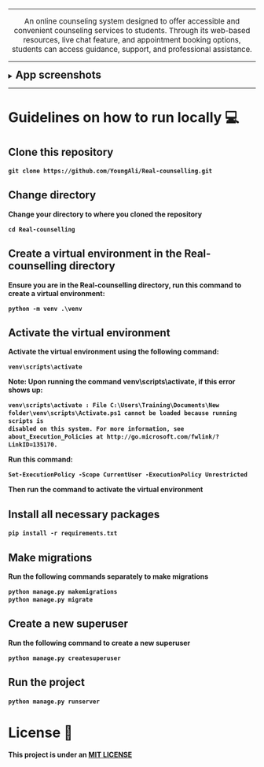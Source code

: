 <div align="center">

</div>

<div align="center">
<hr>
<p style="font-size:15px;">An online counseling system designed to offer accessible and convenient counseling services to students. 
Through its web-based resources, live chat feature, and appointment booking options, students can access guidance, support, and professional assistance.</p>
</div>
<hr>

<details><summary><b style="font-size:21px;">App screenshots</summary></b>
    <details><summary><b>Home Page</summary>
        <div align="center">
        <img src="static/images/live-preview.png" alt="counsel" style="display: block; margin: 0 auto width="200" height="200"/>
        </div>
    </details>
    <details><summary><b>Counsellor's Dashboard</summary>
        <div align="center">
        <img src="static/images/dashboard.png" alt="counsel" style="display: block; margin: 0 auto width="200" height="200"/>
        </div>
    </details>
    <details><summary><b>Student's Live Chat View</summary>
        <div align="center">
        <img src="static/images/student-live-chat.png" alt="counsel" style="display: block; margin: 0 auto width="200" height="200"/>
        </div>
    </details>
    <details><summary><b>Counsellor's Booked Appointments View</summary>
        <div align="center">
        <img src="static/images/booked-appointments-preview.png" alt="counsel" style="display: block; margin: 0 auto width="200" height="200"/>
        </div>
    </details>
</details>
<hr>

# Guidelines on how to run locally 💻

## Clone this repository

```
git clone https://github.com/YoungAli/Real-counselling.git
```

## Change directory
Change your directory to where you cloned the repository

```
cd Real-counselling
```

## Create a virtual environment in the Real-counselling directory
Ensure you are in the Real-counselling directory, run this command to create a virtual environment:
```
python -m venv .\venv
```
## Activate the virtual environment
Activate the virtual environment using the following command: 
```
venv\scripts\activate
```
Note: Upon running the command **venv\scripts\activate**, if this error shows up:
```
venv\scripts\activate : File C:\Users\Training\Documents\New folder\venv\scripts\Activate.ps1 cannot be loaded because running scripts is 
disabled on this system. For more information, see about_Execution_Policies at http://go.microsoft.com/fwlink/?LinkID=135170.
```
Run this command: 
``` 
Set-ExecutionPolicy -Scope CurrentUser -ExecutionPolicy Unrestricted 
```
Then run the command to activate the virtual environment
## Install all necessary packages 

```
pip install -r requirements.txt
```

## Make migrations
Run the following commands separately to make migrations
```
python manage.py makemigrations
python manage.py migrate
```
## Create a new superuser
Run the following command to create a new superuser
```
python manage.py createsuperuser
```

## Run the project

```
python manage.py runserver
```

# License 🔐
This project is under an [MIT LICENSE](LICENSE)

